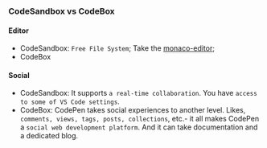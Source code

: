 ### CodeSandbox vs CodeBox

#### Editor

* CodeSandbox: `Free File System`; Take the [monaco-editor](https://github.com/Microsoft/monaco-editor);
* CodeBox

#### Social

* CodeSandbox: It supports `a real-time collaboration`. You have `access to some of VS Code settings`.
* CodeBox: CodePen takes social experiences to another level. Likes, `comments, views, tags, posts, collections`, etc.- it all makes CodePen a `social web development platform`. And it can take documentation and a dedicated blog.